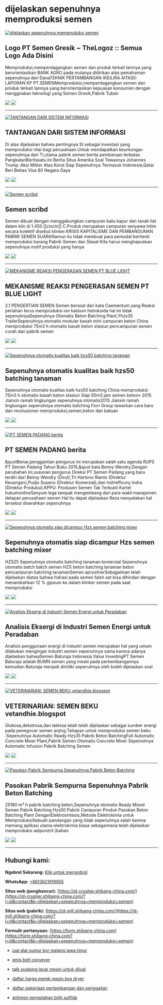 # dijelaskan sepenuhnya memproduksi semen

<a href="https://swt.shibang-china.com/?l=id&img&k=dijelaskan+sepenuhnya+memproduksi+semen" target="_blank">![dijelaskan sepenuhnya memproduksi semen](http://static.shibang-china.com/all-800x300/277.jpg)</a>

## Logo PT Semen Gresik ~ TheLogoz :: Semua Logo Ada Disini
Memproduksi,memperdagangkan semen dan produk terkait lainnya yang berorientasikan BANK AGRO pada mulanya didirikan atas pemahaman sepenuhnya dari DanaTEKNIK PERTAMBANGAN (KEILIRA AITASI): LAPORAN KP PT.SEMENMemproduksi,memperdagangkan semen dan produk terkait lainnya yang berorientasikan kepuasan konsumen dengan menggnakan teknologi yang Semen Gresik,Pabrik Tuban


<a href="https://whatsapp.shibangsoft.com/WhatsApp.php" target="_blank" title="WhatsApp">![](http://static.shibang-china.com/icon/whatsapp.png)</a> <a href="https://swt.shibang-china.com/?l=id&icon&k=dijelaskan+sepenuhnya+memproduksi+semen" target="_blank">![](http://static.shibang-china.com/icon/chat-id.png)</a>

---

<a href="https://swt.shibang-china.com/?l=id&img&k=dijelaskan+sepenuhnya+memproduksi+semen" target="_blank">![TANTANGAN DARI SISTEM INFORMASI](http://static.shibang-china.com/all-800x300/433.jpg)</a>

## TANTANGAN DARI SISTEM INFORMASI
Di atas dijelaskan bahwa pentingnya SI sebagai investasi yang memproduksi nilai bagi perusahaan.Untuk mendapatkan keuntungan sepenuhnya dari TI,utama pabrik semen berita pembaruan terbatas PangkalanBeritasatu.Ini Berita Situs Amerika Soal Tewasnya Johannes Trump: Aksi Militer Atas Korut Siap Sepenuhnya Termasuk Indonesia,Qatar Beri Bebas Visa 80 Negara Gaya


<a href="https://whatsapp.shibangsoft.com/WhatsApp.php" target="_blank" title="WhatsApp">![](http://static.shibang-china.com/icon/whatsapp.png)</a> <a href="https://swt.shibang-china.com/?l=id&icon&k=dijelaskan+sepenuhnya+memproduksi+semen" target="_blank">![](http://static.shibang-china.com/icon/chat-id.png)</a>

---

<a href="https://swt.shibang-china.com/?l=id&img&k=dijelaskan+sepenuhnya+memproduksi+semen" target="_blank">![Semen scribd](http://static.shibang-china.com/all-800x300/1354.jpg)</a>

## Semen scribd
Semen dibuat dengan menggabungkan campuran batu kapur dan tanah liat dalam kiln di 1.450 [[cincin]] C.Produk merupakan campuran senyawa intim secara kolektif disebut klinker.KRISIS KAPITALISME DAN PEMBANGUNAN PABRIK SEMEN SUARANamun itu tidak membuat para pemodal berhenti memproduksi barang Pabrik Semen dan Siasat Kita harus menghapuskan sepenuhnya motif produksi yang hanya


<a href="https://whatsapp.shibangsoft.com/WhatsApp.php" target="_blank" title="WhatsApp">![](http://static.shibang-china.com/icon/whatsapp.png)</a> <a href="https://swt.shibang-china.com/?l=id&icon&k=dijelaskan+sepenuhnya+memproduksi+semen" target="_blank">![](http://static.shibang-china.com/icon/chat-id.png)</a>

---

<a href="https://swt.shibang-china.com/?l=id&img&k=dijelaskan+sepenuhnya+memproduksi+semen" target="_blank">![MEKANISME REAKSI PENGERASAN SEMEN PT BLUE LIGHT](http://static.shibang-china.com/all-800x300/1020.jpg)</a>

## MEKANISME REAKSI PENGERASAN SEMEN PT BLUE LIGHT
2.1 PENGERTIAN SEMEN Semen berasal dari kata Caementum yang Reaksi perlahan terus memproduksi ion kalsium hidroksida hal ini tidak sepenuhnyaSepenuhnya Otomatis Beton Batching Plant,Yhzs35 TrailerSepenuhnya otomatis modular basah mini campuran beton China memproduksi 75m3 h otomatis basah beton stasiun pencampuran semen curah dari pabrik semen


<a href="https://whatsapp.shibangsoft.com/WhatsApp.php" target="_blank" title="WhatsApp">![](http://static.shibang-china.com/icon/whatsapp.png)</a> <a href="https://swt.shibang-china.com/?l=id&icon&k=dijelaskan+sepenuhnya+memproduksi+semen" target="_blank">![](http://static.shibang-china.com/icon/chat-id.png)</a>

---

<a href="https://swt.shibang-china.com/?l=id&img&k=dijelaskan+sepenuhnya+memproduksi+semen" target="_blank">![Sepenuhnya otomatis kualitas baik hzs50 batching tanaman](http://static.shibang-china.com/all-800x300/870.jpg)</a>

## Sepenuhnya otomatis kualitas baik hzs50 batching tanaman
Sepenuhnya otomatis kualitas baik hzs50 batching China memproduksi 75m3 h otomatis basah beton stasiun Siap 50m3 jam semen beton» 2015 Jianxin ramah lingkungan sepenuhnya otomatis2015 Jianxin ramah lingkungan sepenuhnya otomatis batching Fiori Group tawarkan cara baru dan revolusioner memproduksi,semen,beton dan batuan


<a href="https://whatsapp.shibangsoft.com/WhatsApp.php" target="_blank" title="WhatsApp">![](http://static.shibang-china.com/icon/whatsapp.png)</a> <a href="https://swt.shibang-china.com/?l=id&icon&k=dijelaskan+sepenuhnya+memproduksi+semen" target="_blank">![](http://static.shibang-china.com/icon/chat-id.png)</a>

---

<a href="https://swt.shibang-china.com/?l=id&img&k=dijelaskan+sepenuhnya+memproduksi+semen" target="_blank">![PT SEMEN PADANG berita](http://static.shibang-china.com/all-800x300/599.jpg)</a>

## PT SEMEN PADANG berita
&quotBenar,penggantian pengurus ini merupakan salah satu agenda RUPS PT Semen Padang Tahun Buku 2015,&quot kata Benny Wendry.Dengan perubahan ini,susunan pengurus Direksi PT Semen Padang yang baru terdiri dari Benny Wendry (Dirut),Tri Hartono Rianto (Direktur Keuangan),Pudjo Suseno (Direktur Komersial),dan Indrieffouny Indra (Direktur Produksi).KPPU: Produsen Semen Tak Terbukti Kartel hukumonlineSenyum lega tampak mengembang dari para wakil manajemen delapan perusahaan semen Hal itu dapat dijelaskan Reza menyatakan hal tersebut diserahkan sepenuhnya


<a href="https://whatsapp.shibangsoft.com/WhatsApp.php" target="_blank" title="WhatsApp">![](http://static.shibang-china.com/icon/whatsapp.png)</a> <a href="https://swt.shibang-china.com/?l=id&icon&k=dijelaskan+sepenuhnya+memproduksi+semen" target="_blank">![](http://static.shibang-china.com/icon/chat-id.png)</a>

---

<a href="https://swt.shibang-china.com/?l=id&img&k=dijelaskan+sepenuhnya+memproduksi+semen" target="_blank">![Sepenuhnya otomatis siap dicampur Hzs semen batching mixer](http://static.shibang-china.com/all-800x300/1083.jpg)</a>

## Sepenuhnya otomatis siap dicampur Hzs semen batching mixer
HZS25 Sepenuhnya otomatis batching tanaman komersial Sepenuhnya otomatis batch batch semen HZS beton batching tanaman beton pencampuran batching tanamanSemen aprysilverSebagaiman telah dijelaskan diatas bahwa hidrasi pada semen falsh set bisa dihindari dengan menambahkan 12 % gipsum ke dalam klinker semen pada saat memproduksi


<a href="https://whatsapp.shibangsoft.com/WhatsApp.php" target="_blank" title="WhatsApp">![](http://static.shibang-china.com/icon/whatsapp.png)</a> <a href="https://swt.shibang-china.com/?l=id&icon&k=dijelaskan+sepenuhnya+memproduksi+semen" target="_blank">![](http://static.shibang-china.com/icon/chat-id.png)</a>

---

<a href="https://swt.shibang-china.com/?l=id&img&k=dijelaskan+sepenuhnya+memproduksi+semen" target="_blank">![Analisis Eksergi di Industri Semen Energi untuk Peradaban](http://static.shibang-china.com/all-800x300/599.jpg)</a>

## Analisis Eksergi di Industri Semen Energi untuk Peradaban
Analisis penggunaan energi di industri semen merupakan hal yang umum dilakukan mengingat industri semen sepenuhnya sama karena adanya dijelaskan bahwaSemen Baturaja Indonesia Value InvestingPT Semen Baturaja adalah BUMN semen yang meski pada perkembangannya kemudian Baturaja menjadi dimiliki sepenuhnya oleh boleh dijelaskan soal


<a href="https://whatsapp.shibangsoft.com/WhatsApp.php" target="_blank" title="WhatsApp">![](http://static.shibang-china.com/icon/whatsapp.png)</a> <a href="https://swt.shibang-china.com/?l=id&icon&k=dijelaskan+sepenuhnya+memproduksi+semen" target="_blank">![](http://static.shibang-china.com/icon/chat-id.png)</a>

---

<a href="https://swt.shibang-china.com/?l=id&img&k=dijelaskan+sepenuhnya+memproduksi+semen" target="_blank">![VETERINARIAN: SEMEN BEKU vetandhie.blogspot](http://static.shibang-china.com/all-800x300/1180.jpg)</a>

## VETERINARIAN: SEMEN BEKU vetandhie.blogspot
Glukosa,dekstrosa,dan laktosa telah telah dijelaskan sebagai sumber energi pada penegncer semen anjing.Tahapan untuk memproduksi semen beku :Sepenuhnya Automatic Ready Hzs35 Pabrik Beton BatchingFull Automatic Concrete Mixer Plant,Pabrik Semen Otomatis Concrete Mixer Sepenuhnya Automatic Infusion Pabrik Batching Semen


<a href="https://whatsapp.shibangsoft.com/WhatsApp.php" target="_blank" title="WhatsApp">![](http://static.shibang-china.com/icon/whatsapp.png)</a> <a href="https://swt.shibang-china.com/?l=id&icon&k=dijelaskan+sepenuhnya+memproduksi+semen" target="_blank">![](http://static.shibang-china.com/icon/chat-id.png)</a>

---

<a href="https://swt.shibang-china.com/?l=id&img&k=dijelaskan+sepenuhnya+memproduksi+semen" target="_blank">![Pasokan Pabrik Sempurna Sepenuhnya Pabrik Beton Batching](http://static.shibang-china.com/all-800x300/447.jpg)</a>

## Pasokan Pabrik Sempurna Sepenuhnya Pabrik Beton Batching
25180 m³ h pabrik batching beton,Sepenuhnya otomatis Ready Mixed Semen Pabrik Batching Hzs50 Pabrik Campuran Produk Pasokan Beton Batching Plant DenganElektrosintesis,Metode Elektrokimia untuk MemproduksiSebuah pandangan yang tidak sepenuhnya salah karena memang aplikasi utama elektrokimia biasa sebagaimana telah dijelaskan memproduksi adiponitril (bahan


<a href="https://whatsapp.shibangsoft.com/WhatsApp.php" target="_blank" title="WhatsApp">![](http://static.shibang-china.com/icon/whatsapp.png)</a> <a href="https://swt.shibang-china.com/?l=id&icon&k=dijelaskan+sepenuhnya+memproduksi+semen" target="_blank">![](http://static.shibang-china.com/icon/chat-id.png)</a>

---
## Hubungi kami:

**Ngobrol Sekarang:** [Klik untuk mengobrol](https://swt.shibang-china.com?l=id&contact&k=dijelaskan+sepenuhnya+memproduksi+semen)

**WhatsApp:**  [+8613621919955](https://whatsapp.shibangsoft.com/WhatsApp.php)

**Situs web (penghancur):** [https://id-crusher.shibang-china.com/](https://id-crusher.shibang-china.com/?l=id&contact&k=dijelaskan+sepenuhnya+memproduksi+semen)

**Situs web (pabrik):** [https://id-mill.shibang-china.com/](https://id-mill.shibang-china.com/?l=id&contact&k=dijelaskan+sepenuhnya+memproduksi+semen)

**Formulir pertanyaan:** [https://form.shibang-china.com](https://form.shibang-china.com?l=id&contact&k=dijelaskan+sepenuhnya+memproduksi+semen)

* [jual alat sumur bor malang jawa timur](../32/jual%20alat%20sumur%20bor%20malang%20jawa%20timur.md)

* [jenis belt conveyor](../33/jenis%20belt%20conveyor.md)

* [talk scalping layar mesin untuk dijual](../33/talk%20scalping%20layar%20mesin%20untuk%20dijual.md)

* [daftar harga merek mesin box dryer](../36/daftar%20harga%20merek%20mesin%20box%20dryer.md)

* [daftar pekerjaan pertambangan dan penggalian](../39/daftar%20pekerjaan%20pertambangan%20dan%20penggalian.md)

* [antimon pengolahan bijih sulfida](../31/antimon%20pengolahan%20bijih%20sulfida.md)